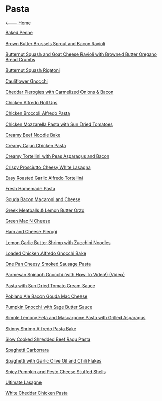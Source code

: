 # Pasta

[<--- Home](../about.md)

[Baked Penne](./baked-penne.md)<br><br>
[Brown Butter Brussels Sprout and Bacon Ravioli](./brown-butter-brussels-sprout-and-bacon-ravioli.md)<br><br>
[Butternut Squash and Goat Cheese Ravioli with Browned Butter Oregano Bread Crumbs](./butternut-squash-and-goat-cheese-ravioli-with-browned-butter-oregano-bread-crumbs.md)<br><br>
[Butternut Squash Rigatoni](./butternut-squash-rigatoni.md)<br><br>
[Cauliflower Gnocchi](./cauliflower-gnocchi.md)<br><br>
[Cheddar Pierogies with Carmelized Onions & Bacon](./cheddar-pierogies-with-carmelized-onions-&-bacon.md)<br><br>
[Chicken Alfredo Roll Ups](./chicken-alfredo-roll-ups.md)<br><br>
[Chicken Broccoli Alfredo Pasta](./chicken-broccoli-alfredo-pasta.md)<br><br>
[Chicken Mozzarella Pasta with Sun Dried Tomatoes](./chicken-mozzarella-pasta-with-sun-dried-tomatoes.md)<br><br>
[Creamy Beef Noodle Bake](./creamy-beef-noodle-bake.md)<br><br>
[Creamy Cajun Chicken Pasta](./creamy-cajun-chicken-pasta.md)<br><br>
[Creamy Tortellini with Peas Asparagus and Bacon](./creamy-tortellini-with-peas-asparagus-and-bacon.md)<br><br>
[Crispy Prosciutto Cheesy White Lasagna](./crispy-prosciutto-cheesy-white-lasagna.md)<br><br>
[Easy Roasted Garlic Alfredo Tortellini](./easy-roasted-garlic-alfredo-tortellini.md)<br><br>
[Fresh Homemade Pasta](./fresh-homemade-pasta.md)<br><br>
[Gouda Bacon Macaroni and Cheese](./gouda-bacon-macaroni-and-cheese.md)<br><br>
[Greek Meatballs & Lemon Butter Orzo](./greek-meatballs-&-lemon-butter-orzo.md)<br><br>
[Green Mac N Cheese](./green-mac-n-cheese.md)<br><br>
[Ham and Cheese Pierogi](./ham-and-cheese-pierogi.md)<br><br>
[Lemon Garlic Butter Shrimp  with Zucchini Noodles](./lemon-garlic-butter-shrimp--with-zucchini-noodles.md)<br><br>
[Loaded Chicken Alfredo Gnocchi Bake](./loaded-chicken-alfredo-gnocchi-bake.md)<br><br>
[One Pan Cheesy Smoked Sausage Pasta](./one-pan-cheesy-smoked-sausage-pasta.md)<br><br>
[Parmesan Spinach Gnocchi (with How To Video!) (Video)](./parmesan-spinach-gnocchi-(with-how-to-video!)-(video).md)<br><br>
[Pasta with Sun Dried Tomato Cream Sauce](./pasta-with-sun-dried-tomato-cream-sauce.md)<br><br>
[Poblano Ale Bacon Gouda Mac Cheese](./poblano-ale-bacon-gouda-mac-cheese.md)<br><br>
[Pumpkin Gnocchi with Sage Butter Sauce](./pumpkin-gnocchi-with-sage-butter-sauce.md)<br><br>
[Simple Lemony Feta and Mascarpone Pasta with Grilled Asparagus](./simple-lemony-feta-and-mascarpone-pasta-with-grilled-asparagus.md)<br><br>
[Skinny Shrimp Alfredo Pasta Bake](./skinny-shrimp-alfredo-pasta-bake.md)<br><br>
[Slow Cooked Shredded Beef Ragu Pasta](./slow-cooked-shredded-beef-ragu-pasta.md)<br><br>
[Spaghetti Carbonara](./spaghetti-carbonara.md)<br><br>
[Spaghetti with Garlic Olive Oil and Chili Flakes](./spaghetti-with-garlic-olive-oil-and-chili-flakes.md)<br><br>
[Spicy Pumpkin and Pesto Cheese Stuffed Shells](./spicy-pumpkin-and-pesto-cheese-stuffed-shells.md)<br><br>
[Ultimate Lasagne](./ultimate-lasagne.md)<br><br>
[White Cheddar Chicken Pasta](./white-cheddar-chicken-pasta.md)<br><br>
